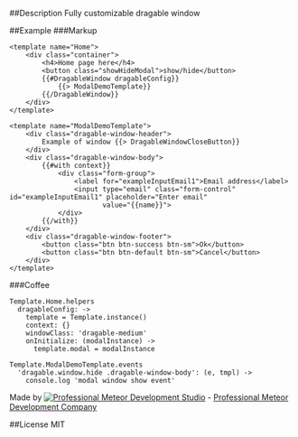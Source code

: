 ##Description
Fully customizable dragable window

##Example
###Markup
```
<template name="Home">
    <div class="container">
        <h4>Home page here</h4>
        <button class="showHideModal">show/hide</button>
        {{#DragableWindow dragableConfig}}
            {{> ModalDemoTemplate}}
        {{/DragableWindow}}
    </div>
</template>

<template name="ModalDemoTemplate">
    <div class="dragable-window-header">
        Example of window {{> DragableWindowCloseButton}}
    </div>
    <div class="dragable-window-body">
        {{#with context}}
            <div class="form-group">
                <label for="exampleInputEmail1">Email address</label>
                <input type="email" class="form-control" id="exampleInputEmail1" placeholder="Enter email"
                       value="{{name}}">
            </div>
        {{/with}}
    </div>
    <div class="dragable-window-footer">
        <button class="btn btn-success btn-sm">Ok</button>
        <button class="btn btn-default btn-sm">Cancel</button>
    </div>
</template>
```
###Coffee
```
Template.Home.helpers
  dragableConfig: ->
    template = Template.instance()
    context: {}
    windowClass: 'dragable-medium'
    onInitialize: (modalInstance) ->
      template.modal = modalInstance

Template.ModalDemoTemplate.events
  'dragable.window.hide .dragable-window-body': (e, tmpl) ->
    console.log 'modal window show event'
```
Made by [![Professional Meteor Development Studio](http://s30.postimg.org/jfno1g71p/jss_xs.png)](http://jssolutionsdev.com) - [Professional Meteor Development Company](http://jssolutionsdev.com)

##License MIT
